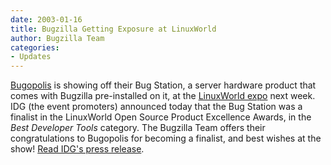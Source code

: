 ```yaml
---
date: 2003-01-16
title: Bugzilla Getting Exposure at LinuxWorld
author: Bugzilla Team
categories:
- Updates
---
```


[Bugopolis](http://www.bugopolis.com/) is showing off their Bug Station, a server hardware product that comes with Bugzilla pre-installed on it, at the [LinuxWorld expo](http://www.linuxworldexpo.com/) next week. IDG (the event promoters) announced today that the Bug Station was a finalist in the LinuxWorld Open Source Product Excellence Awards, in the _Best Developer Tools_ category. The Bugzilla Team offers their congratulations to Bugopolis for becoming a finalist, and best wishes at the show! [Read IDG's press release](http://www.linuxworldexpo.com/linuxworldny03/V33/press.cvn?id=11&p_id=10).

